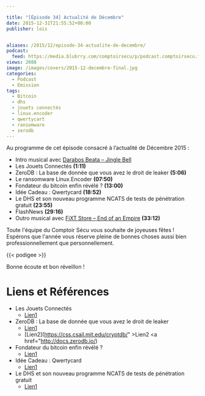 ```yaml
---

title: "[Épisode 34] Actualité de Décembre"
date: 2015-12-31T21:55:52+00:00
publisher: lois


aliases: /2015/12/episode-34-actualite-de-decembre/
podcast:
  feed: https://media.blubrry.com/comptoirsecu/p/podcast.comptoirsecu.fr/CSEC.EP34.2015-12-29.ACTU_DECEMBRE.mp3
views: 2088
image: /images/covers/2015-12-decembre-final.jpg
categories:
  - Podcast
  - Emission
tags:
  - Bitcoin
  - dhs
  - jouets connectés
  - linux.encoder
  - qwertycart
  - ransomware
  - zerodb
---
```

Au programme de cet épisode consacré à l’actualité de Décembre 2015 :

  * Intro musical avec [Darabos Beata – Jingle Bell](https://soundcloud.com/darabos-beata/10-jingle-bell)
  * Les Jouets Connectés **(1:11)**
  * ZeroDB : La base de donnée que vous avez le droit de leaker **(5:06)**
  * Le ransomware Linux.Encoder **(07:50)**
  * Fondateur du bitcoin enfin révélé ? **(13:00)**
  * Idée Cadeau : Qwertycard **(18:52)**
  * Le DHS et son nouveau programme NCATS de tests de pénétration gratuit **(23:55)**
  * FlashNews **(29:16)**
  * Outro musical avec [FiXT Store – End of an Empire](http://fixtstore.com/collections/end-of-an-empire) **(33:12)**

Toute l'équipe du Comptoir Sécu vous souhaite de joyeuses fêtes ! Espérons que l'année vous réserve pleine de bonnes choses aussi bien professionnellement que personnellement.

{{< podigee >}}

Bonne écoute et bon réveillon !


# Liens et Références

- Les Jouets Connectés
  - [Lien1](http://www.silicon.fr/vtech-et-hello-barbie-jouets-connectes-enfants-en-danger-133415.html)
- ZeroDB : La base de donnée que vous avez le droit de leaker
  - [Lien1](http://blog.zerodb.io/hello-world-zerodb-here/)
  - [Lien2](https://css.csail.mit.edu/cryptdb/" >Lien2</a> <a href="http://docs.zerodb.io/)
- Fondateur du bitcoin enfin révélé ?
  - [Lien1](http://www.lemonde.fr/pixels/article/2015/12/09/le-fondateur-du-bitcoin-enfin-demasque_4827912_4408996.html)
- Idée Cadeau : Qwertycard
  - [Lien1](http://techcrunch.com/2015/12/07/qwertycards-is-a-wallet-sized-card-that-generate-secure-passwords/)
- Le DHS et son nouveau programme NCATS de tests de pénétration gratuit
  - [Lien1](http://krebsonsecurity.com/2015/12/dhs-giving-firms-free-penetration-tests/)

